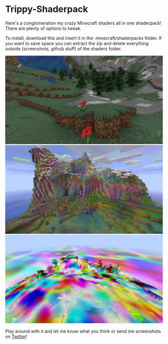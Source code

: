 # Trippy-Shaderpack
Here's a conglomeration my crazy Minecraft shaders all in one shaderpack!
There are plenty of options to tweak.

To install, download this and insert it in the .minecraft/shaderpacks folder. If you want to save space you can extract the zip and delete everything outside (screenshots, github stuff) of the shaders folder.

![Concave](/screenshots/concave.png)
![Tinted](/screenshots/tinted.png)
![Rainbow](/screenshots/rainbow.png)

Play around with it and let me know what you think or 
send me screenshots on [Twitter](https://twitter.com/XorDev)!
